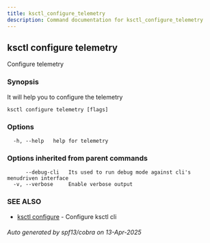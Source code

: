 ```yaml
---
title: ksctl_configure_telemetry
description: Command documentation for ksctl_configure_telemetry
---
```


## ksctl configure telemetry

Configure telemetry

### Synopsis

It will help you to configure the telemetry

```
ksctl configure telemetry [flags]
```

### Options

```
  -h, --help   help for telemetry
```

### Options inherited from parent commands

```
      --debug-cli   Its used to run debug mode against cli's menudriven interface
  -v, --verbose     Enable verbose output
```

### SEE ALSO

* [ksctl configure](ksctl_configure.md)	 - Configure ksctl cli

###### Auto generated by spf13/cobra on 13-Apr-2025
